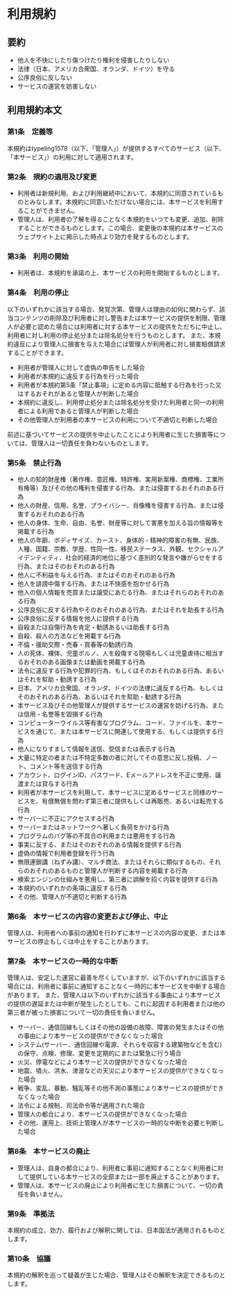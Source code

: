 # 利用規約

## 要約
* 他人を不快にしたり傷つけたり権利を侵害したりしない
* 法律（日本、アメリカ合衆国、オランダ、ドイツ）を守る
* 公序良俗に反しない
* サービスの運営を妨害しない

## 利用規約本文

### 第1条　定義等
本規約はtypeling1578（以下、「管理人」）が提供するすべてのサービス（以下、「本サービス」）の利用に対して適用されます。

### 第2条　規約の適用及び変更
* 利用者は新規利用、および利用継続中において、本規約に同意されているものとみなします。本規約に同意いただけない場合には、本サービスを利用することができません。
* 管理人は、利用者の了解を得ることなく本規約をいつでも変更、追加、削除することができるものとします。この場合、変更後の本規約は本サービスのウェブサイト上に掲示した時点より効力を発するものとします。

### 第3条　利用の開始
* 利用者は、本規約を承諾の上、本サービスの利用を開始するものとします。

### 第4条　利用の停止
以下のいずれかに該当する場合、発覚次第、管理人は理由の如何に関わらず、該当コンテンツの削除及び利用者に対し警告または本サービスの提供を制限、管理人が必要と認めた場合には利用者に対する本サービスの提供をただちに中止し、利用者に対し利用の停止処分または除名処分を行うものとします。
また、本規約違反により管理人に損害を与えた場合には管理人が利用者に対し損害賠償請求することができます。
* 利用者が管理人に対して虚偽の申告をした場合
* 利用者が本規約に違反する行為を行った場合
* 利用者が本規約第5条「禁止事項」に定める内容に抵触する行為を行った又はするおそれがあると管理人が判断した場合
* 本規約に違反し、利用停止処分または除名処分を受けた利用者と同一の利用者による利用であると管理人が判断した場合
* その他管理人が利用者の本サービスの利用について不適切と判断した場合

前述に基づいてサービスの提供を中止したことにより利用者に生じた損害等については、管理人は一切責任を負わないものとします。

### 第5条　禁止行為
* 他人の知的財産権（著作権、意匠権、特許権、実用新案権、商標権、工業所有権等）及びその他の権利を侵害する行為、または侵害するおそれのある行為
* 他人の財産、信用、名誉、プライバシー、肖像権を侵害する行為、または侵害するおそれのある行為
* 他人の身体、生命、自由、名誉、財産等に対して害悪を加える旨の情報等を掲載する行為
* 他人の年齢、ボディサイズ、カースト、身体的・精神的障害の有無、民族、人種、国籍、宗教、学歴、性同一性、移民ステータス、外観、セクシャルアイデンティティ、社会的経済的地位に基づく差別的な発言や嫌がらせをする行為、またはそのおそれのある行為
* 他人に不利益を与える行為、またはそのおそれのある行為
* 他人を誹謗中傷する行為、または不快感を抱かせる行為
* 他人の個人情報を売買または譲受にあたる行為、またはそれらのおそれのある行為
* 公序良俗に反する行為やそのおそれのある行為、またはそれを助長する行為
* 公序良俗に反する情報を他人に提供する行為
* 自殺または自傷行為を肯定・勧誘あるいは助長する行為
* 自殺、殺人の方法などを掲載する行為
* 不倫・援助交際・売春・買春等の勧誘行為
* 人の死体、裸体、児童ポルノ、人を殺傷する現場もしくは児童虐待に相当するおそれのある画像または動画を掲載する行為
* 法令に違反する行為や犯罪的行為、もしくはそのおそれのある行為、あるいはそれを幇助・勧誘する行為
* 日本、アメリカ合衆国、オランダ、ドイツの法律に違反する行為、もしくはそのおそれのある行為、あるいはそれを幇助・勧誘する行為
* 本サービス及びその他管理人が提供するサービスの運営を妨げる行為、または信用・名誉等を毀損する行為
* コンピューターウイルス等有害なプログラム、コード、ファイルを、本サービスを通じて、または本サービスに関連して使用する、もしくは提供する行為
* 他人になりすまして情報を送信、受信または表示する行為
* 大量に特定の者または不特定多数の者に対してその意思に反し投稿、ノート、コメント等を送信する行為
* アカウント、ログインID、パスワード、Eメールアドレスを不正に使用、譲渡または貸与する行為
* 利用者が本サービスを利用して、本サービスに定めるサービスと同様のサービスを、有償無償を問わず第三者に提供もしくは再販売、あるいは転売する行為
* サーバーに不正にアクセスする行為
* サーバーまたはネットワークへ著しく負荷をかける行為
* プログラムのバグ等の不具合の利用または悪用をする行為
* 事実に反する、またはそのおそれのある情報を提供する行為
* 虚偽の情報で利用者登録を行う行為
* 無限連鎖講（ねずみ講）、マルチ商法、またはそれらに類似するもの、それらのおそれのあるものと管理人が判断する内容を掲載する行為
* 検索エンジンの仕組みを悪用し、第三者に誤解を招く内容を提供する行為
* 本規約のいずれかの条項に違反する行為
* その他、管理人が不適切と判断する行為

### 第6条　本サービスの内容の変更および停止、中止
管理人は、利用者への事前の通知を行わずに本サービスの内容の変更、または本サービスの停止もしくは中止をすることがあります。

### 第7条　本サービスの一時的な中断
管理人は、安定した運営に最善を尽くしていますが、以下のいずれかに該当する場合には、利用者に事前に通知することなく一時的に本サービスを中断する場合があります。
また、管理人は以下のいずれかに該当する事由により本サービスの提供の遅延または中断が発生したとしても、これに起因する利用者または他の第三者が被った損害について一切の責任を負いません。
* サーバー、通信回線もしくはその他の設備の故障、障害の発生またはその他の事由により本サービスの提供ができなくなった場合
* システム(サーバー、通信回線や電源、それらを収容する建築物などを含む)の保守、点検、修理、変更を定期的にまたは緊急に行う場合
* 火災、停電などにより本サービスの提供ができなくなった場合
* 地震、噴火、洪水、津波などの天災により本サービスの提供ができなくなった場合
* 戦争、変乱、暴動、騒乱等その他不測の事態により本サービスの提供ができなくなった場合
* 法令による規制、司法命令等が適用された場合
* 管理人の都合により、本サービスの提供ができなくなった場合
* その他、運用上、技術上管理人が本サービスの一時的な中断を必要と判断した場合

### 第8条　本サービスの廃止
* 管理人は、自身の都合により、利用者に事前に通知することなく利用者に対して提供している本サービスの全部または一部を廃止することがあります。
* 管理人は、本サービスの廃止により利用者に生じた損害について、一切の責任を負いません。

### 第9条　準拠法
本規約の成立、効力、履行および解釈に関しては、日本国法が適用されるものとします。

### 第10条　協議
本規約の解釈を巡って疑義が生じた場合、管理人はその解釈を決定できるものとします。
